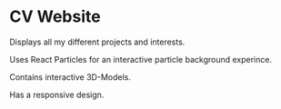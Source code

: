 # CV Website

Displays all my different projects and interests.

Uses React Particles for an interactive particle background experince.

Contains interactive 3D-Models.

Has a responsive design.
